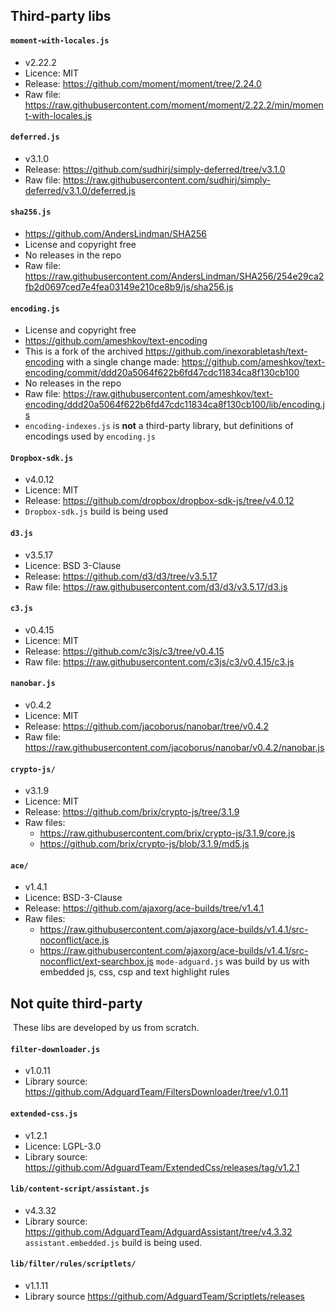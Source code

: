 ## Third-party libs

#### `moment-with-locales.js`
* v2.22.2
* Licence: MIT
* Release: https://github.com/moment/moment/tree/2.24.0
* Raw file: https://raw.githubusercontent.com/moment/moment/2.22.2/min/moment-with-locales.js

#### `deferred.js`
* v3.1.0
* Release: https://github.com/sudhirj/simply-deferred/tree/v3.1.0
* Raw file: https://raw.githubusercontent.com/sudhirj/simply-deferred/v3.1.0/deferred.js

#### `sha256.js`
* https://github.com/AndersLindman/SHA256
* License and copyright free
* No releases in the repo
* Raw file: https://raw.githubusercontent.com/AndersLindman/SHA256/254e29ca2fb2d0697ced7e4fea03149e210ce8b9/js/sha256.js

#### `encoding.js`
* License and copyright free
* https://github.com/ameshkov/text-encoding
* This is a fork of the archived https://github.com/inexorabletash/text-encoding with a single change made: https://github.com/ameshkov/text-encoding/commit/ddd20a5064f622b6fd47cdc11834ca8f130cb100
* No releases in the repo
* Raw file: https://raw.githubusercontent.com/ameshkov/text-encoding/ddd20a5064f622b6fd47cdc11834ca8f130cb100/lib/encoding.js
* `encoding-indexes.js` is **not** a third-party library, but definitions of encodings used by `encoding.js`

#### `Dropbox-sdk.js`
* v4.0.12
* Licence: MIT
* Release: https://github.com/dropbox/dropbox-sdk-js/tree/v4.0.12
* `Dropbox-sdk.js` build is being used

#### `d3.js`
* v3.5.17
* Licence: BSD 3-Clause
* Release: https://github.com/d3/d3/tree/v3.5.17
* Raw file: https://raw.githubusercontent.com/d3/d3/v3.5.17/d3.js

#### `c3.js`
* v0.4.15
* Licence: MIT
* Release: https://github.com/c3js/c3/tree/v0.4.15
* Raw file: https://raw.githubusercontent.com/c3js/c3/v0.4.15/c3.js

#### `nanobar.js`
* v0.4.2
* Licence: MIT
* Release: https://github.com/jacoborus/nanobar/tree/v0.4.2
* Raw file: https://raw.githubusercontent.com/jacoborus/nanobar/v0.4.2/nanobar.js

#### `crypto-js/`
* v3.1.9
* Licence: MIT
* Release: https://github.com/brix/crypto-js/tree/3.1.9
* Raw files:
    * https://raw.githubusercontent.com/brix/crypto-js/3.1.9/core.js
    * https://github.com/brix/crypto-js/blob/3.1.9/md5.js

#### `ace/`
* v1.4.1
* Licence: BSD-3-Clause
* Release: https://github.com/ajaxorg/ace-builds/tree/v1.4.1
* Raw files:
    * https://raw.githubusercontent.com/ajaxorg/ace-builds/v1.4.1/src-noconflict/ace.js
    * https://raw.githubusercontent.com/ajaxorg/ace-builds/v1.4.1/src-noconflict/ext-searchbox.js
`mode-adguard.js` was build by us with embedded js, css, csp and text highlight rules

## Not quite third-party
​
These libs are developed by us from scratch.
​
#### `filter-downloader.js`
* v1.0.11
* Library source: https://github.com/AdguardTeam/FiltersDownloader/tree/v1.0.11
​
#### `extended-css.js`
* v1.2.1
* Licence: LGPL-3.0
* Library source: https://github.com/AdguardTeam/ExtendedCss/releases/tag/v1.2.1
​
#### `lib/content-script/assistant.js`
* v4.3.32
* Library source: https://github.com/AdguardTeam/AdguardAssistant/tree/v4.3.32
`assistant.embedded.js` build is being used.

#### `lib/filter/rules/scriptlets/`
* v1.1.11
* Library source https://github.com/AdguardTeam/Scriptlets/releases



